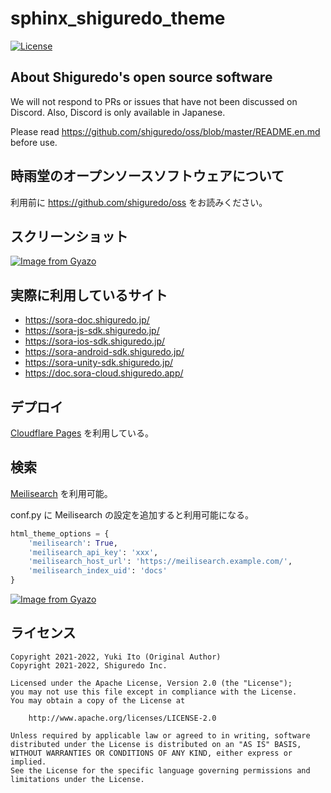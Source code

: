 # sphinx_shiguredo_theme

[![License](https://img.shields.io/badge/License-Apache%202.0-blue.svg)](https://opensource.org/licenses/Apache-2.0)

## About Shiguredo's open source software

We will not respond to PRs or issues that have not been discussed on Discord. Also, Discord is only available in Japanese.

Please read https://github.com/shiguredo/oss/blob/master/README.en.md before use.

## 時雨堂のオープンソースソフトウェアについて

利用前に https://github.com/shiguredo/oss をお読みください。

## スクリーンショット

[![Image from Gyazo](https://i.gyazo.com/0315a144e31ba5602ac9482077fe5169.jpg)](https://gyazo.com/0315a144e31ba5602ac9482077fe5169)

## 実際に利用しているサイト

- https://sora-doc.shiguredo.jp/
- https://sora-js-sdk.shiguredo.jp/
- https://sora-ios-sdk.shiguredo.jp/
- https://sora-android-sdk.shiguredo.jp/
- https://sora-unity-sdk.shiguredo.jp/
- https://doc.sora-cloud.shiguredo.app/

## デプロイ

[Cloudflare Pages](https://pages.cloudflare.com/) を利用している。

## 検索

[Meilisearch](https://www.meilisearch.com/) を利用可能。

conf.py に Meilisearch の設定を追加すると利用可能になる。

```python
html_theme_options = {
    'meilisearch': True,
    'meilisearch_api_key': 'xxx',
    'meilisearch_host_url': 'https://meilisearch.example.com/',
    'meilisearch_index_uid': 'docs'
}
```

[![Image from Gyazo](https://i.gyazo.com/79fe92ce9c8b6e8941dc747428e884a6.gif)](https://gyazo.com/79fe92ce9c8b6e8941dc747428e884a6)

## ライセンス

```
Copyright 2021-2022, Yuki Ito (Original Author)
Copyright 2021-2022, Shiguredo Inc.

Licensed under the Apache License, Version 2.0 (the "License");
you may not use this file except in compliance with the License.
You may obtain a copy of the License at

    http://www.apache.org/licenses/LICENSE-2.0

Unless required by applicable law or agreed to in writing, software
distributed under the License is distributed on an "AS IS" BASIS,
WITHOUT WARRANTIES OR CONDITIONS OF ANY KIND, either express or implied.
See the License for the specific language governing permissions and
limitations under the License.
```
